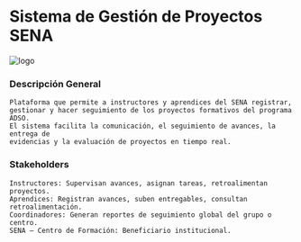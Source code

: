 # Sistema de Gestión de Proyectos SENA
![logo](img/1(3).png)

### Descripción General
    Plataforma que permite a instructores y aprendices del SENA registrar, 
    gestionar y hacer seguimiento de los proyectos formativos del programa ADSO. 
    El sistema facilita la comunicación, el seguimiento de avances, la entrega de 
    evidencias y la evaluación de proyectos en tiempo real.

### Stakeholders
    Instructores: Supervisan avances, asignan tareas, retroalimentan proyectos.
    Aprendices: Registran avances, suben entregables, consultan retroalimentación.
    Coordinadores: Generan reportes de seguimiento global del grupo o centro.
    SENA – Centro de Formación: Beneficiario institucional.


